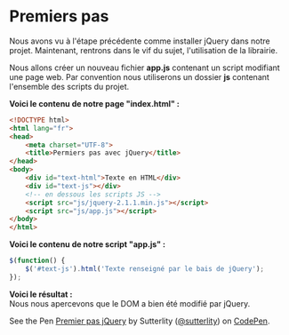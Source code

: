 # Premiers pas

Nous avons vu à l'étape précédente comme installer jQuery dans notre projet.
Maintenant, rentrons dans le vif du sujet, l'utilisation de la librairie.

Nous allons créer un nouveau fichier **app.js** contenant un script modifiant une page web.
Par convention nous utiliserons un dossier **js** contenant l'ensemble des scripts du projet.

**Voici le contenu de notre page "index.html" :**

```html
<!DOCTYPE html>
<html lang="fr">
<head>
    <meta charset="UTF-8">
    <title>Permiers pas avec jQuery</title>
</head>
<body>
    <div id="text-html">Texte en HTML</div>
    <div id="text-js"></div>
    <!-- en dessous les scripts JS -->
    <script src="js/jquery-2.1.1.min.js"></script>
    <script src="js/app.js"></script>
</body>
</html>
```

**Voici le contenu de notre script "app.js" :**

```js
$(function() {
    $('#text-js').html('Texte renseigné par le bais de jQuery');
});
```

**Voici le résultat :**
<br/>Nous nous apercevons que le DOM a bien été modifié par jQuery.

<p data-height="140" data-theme-id="7816" data-slug-hash="fDbBv" data-default-tab="result" class='codepen'>See the Pen <a href='http://codepen.io/sutterlity/pen/fDbBv/'>Premier pas jQuery</a> by Sutterlity (<a href='http://codepen.io/sutterlity'>@sutterlity</a>) on <a href='http://codepen.io'>CodePen</a>.</p>
<script async src="//codepen.io/assets/embed/ei.js"></script>
